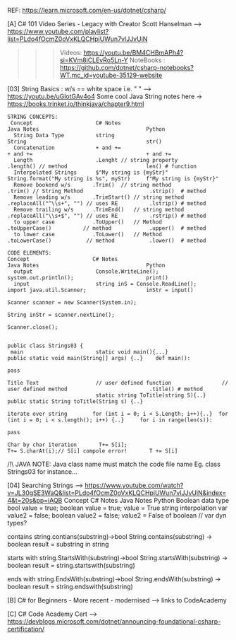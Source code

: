 REF: https://learn.microsoft.com/en-us/dotnet/csharp/

[A] C# 101  Video Series - Legacy with Creator Scott Hanselman --> https://www.youtube.com/playlist?list=PLdo4fOcmZ0oVxKLQCHpiUWun7vlJJvUiN 
 >>> Videos:  https://youtu.be/BM4CHBmAPh4?si=KVm8iCLEvRo5Ln-Y 
 >>> NoteBooks : https://github.com/dotnet/csharp-notebooks?WT.mc_id=youtube-35129-website

[03] String Basics : w/s == white space i.e. " " --> https://youtu.be/uGlotGAv4o4 
    Some cool Java String notes here -> https://books.trinket.io/thinkjava/chapter9.html 

    STRING CONCEPTS:
     Concept                    C# Notes                                Java Notes                                  Python
      String Data Type          string                                      String                                      str()
      Concatenation             + and +=                                    + and +=                                    + and +=
      Length                    .Lenght // string property                  .length() // method                         len() # function
      Interpolated Strings      $"My string is {myStr}"                     String.format("My string is %s", myStr)     f"My string is {myStr}"
      Remove bookend w/s       .Trim()  // string method                   .trim() // String Method                     .strip()  # method
      Remove leading w/s       .TrimStart() // string method               .replaceAll("^\\s+", "") // uses RE          .lstrip() # method
      Remove trailing w/s      .TrimEnd()   // string method               .replaceAll("\\s+$", "") // uses RE          .rstrip() # method
      to upper case            .ToUpper()   // Method                      .toUpperCase()          // method            .upper()  # method
      to lower case            .ToLower()   // Method                      .toLowerCase()           // method           .lower()  # method     

    CODE ELEMENTS:
    Concept                    C# Notes                                Java Notes                                  Python
      output                    Console.WriteLine();                      system.out.println();                       print()
      input                     string inS = Console.ReadLine();          import java.util.Scanner;                   inStr = input()  
                                                                          Scanner scanner = new Scanner(System.in);       
                                                                          String inStr = scanner.nextLine();  
                                                                          Scanner.close();

                                                                                                                                                                                                                         public class Strings03 {         
     main                       static void main(){...}                  public static void main(String[] args) {..}    def main():
                                                                                                                            pass

    Title Text                  // user defined function                // user defined method                          .title() # method
                                static string ToTitle(string S){..}     public static String toTitle(String s) {..}

    iterate over string        for (int i = 0; i < S.Length; i++){..}  for (int i = 0; i < s.length(); i++) {..}     for i in range(len(s)):
                                                                                                                        pass

    Char by char iteration       T+= S[i];                              T+= S.charAt(i);// S[i] compole error!       T += S[i]

/!\ JAVA NOTE: Java class name must match the code file name Eg. class Strings03 for instance...

[04] Searching Strings --> https://www.youtube.com/watch?v=JL30gSE3WaQ&list=PLdo4fOcmZ0oVxKLQCHpiUWun7vlJJvUiN&index=4&t=20s&pp=iAQB 
Concept                    C# Notes                                Java Notes                                  Python
Boolean data type         bool value = true;                       boolean value = true;                      value = True
string interpolation      var  value2 = false;                     boolean value2 = false;                    value2 = False
of boolean               // var dyn types?

contains                string.contians(substring)->bool        String.contains(substring) -> boolean     result = substring in string

starts with             string.StartsWith(substring)->bool      String.startsWith(substring) -> boolean   result = string.startswith(substring)

ends with               string.EndsWith(substring)->bool      String.endsWith(substring) -> boolean   result = string.endswith(substring)

[B] C# for Beginners - More recent - modernised --> links to CodeAcademy

[C] C# Code Academy Cert --> https://devblogs.microsoft.com/dotnet/announcing-foundational-csharp-certification/ 

